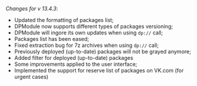 _Changes for v 13.4.3_:
- Updated the formatting of packages list;
- DPModule now supports different types of packages versioning;
- DPModule will ingore its own updates when using ```dp://``` call;
- Packages list has been eased;
- Fixed extraction bug for 7z archives when using ```dp://``` call;
- Previously deployed (up-to-date) packages will not be grayed anymore;
- Added filter for deployed (up-to-date) packages
- Some improvements applied to the user interface;
- Implemented the support for reserve list of packages on VK.com (for urgent cases)
